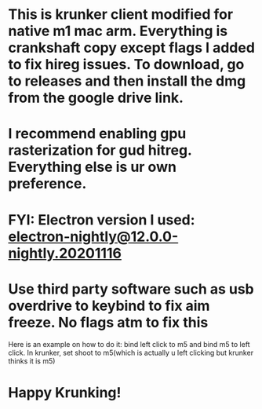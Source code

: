 # This is krunker client modified for native m1 mac arm. Everything is crankshaft copy except flags I added to fix hireg issues. To download, go to releases and then install the dmg from the google drive link. 
# I recommend enabling gpu rasterization for gud hitreg. Everything else is ur own preference. 
# FYI: Electron version I used: electron-nightly@12.0.0-nightly.20201116
# Use third party software such as usb overdrive to keybind to fix aim freeze. No flags atm to fix this
Here is an example on how to do it: bind left click to m5 and bind m5 to left click. In krunker, set shoot to m5(which is actually u left clicking but krunker thinks it is m5)
# Happy Krunking!
